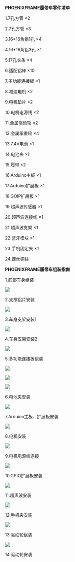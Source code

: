 **PHOENIXFRAME履带车零件清单**

1.7孔方管 ×2

2.7孔方管 ×3

3.16\*16角铝1孔 ×4

4.16\*16角铝3孔 ×1

5.17孔长条 ×4

6.适配铝棒 ×10

7.多功能连接板 ×1

8.减速电机 ×2

9.电机垫片 ×2

10.电机电源线 ×2

11.金属驱动轮 ×2

12.金属承重轮 ×4

13.7.4V电池 ×1

14.电池夹 ×1

15.履带 ×2

16.Arduino主板 ×1

17.Arduino扩展板 ×1

18.GOIP扩展板 ×1

19.超声波传感器 ×1

20.超声波连接线 ×1

21.超声波支架 ×1

22.蓝牙模块 ×1

23.手机固定夹 ×1

24.螺丝铜柱

**PHOENIXFRAME履带车组装指南**

1.底部车身组装

![](/assets/L01.png)

2.支撑铝片安装

![](/assets/L2.png)

3.车身支架安装1

![](/assets/L3.png)

4.车身支架安装2

![](/assets/L4.png)

5.多功能连接板组装

![](/assets/c6.png)

![](/assets/C7.png)

![](/assets/L5.png)

6.电池夹安装

![](/assets/L6.png)

7.Arduino主板、扩展板安装

![](/assets/L7.png)

8.电机安装

![](/assets/L8.png)

9.电机电源线连接

![](/assets/L9.png)

10.GPIO扩展板安装

![](/assets/L10.png)

11.超声波安装

![](/assets/L11.png)

12.手机夹安装

![](/assets/L12.png)

13.驱动轮组装

![](/assets/L13.png)

14.驱动轮安装

